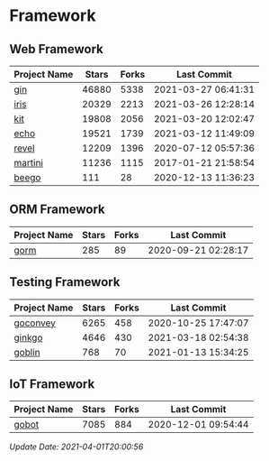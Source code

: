 # Framework

## Web Framework
| Project Name | Stars | Forks | Last Commit |
| ------------ | ----- | ----- | ----------- |
| [gin](https://github.com/gin-gonic/gin) | 46880 | 5338 | 2021-03-27 06:41:31 |
| [iris](https://github.com/kataras/iris) | 20329 | 2213 | 2021-03-26 12:28:14 |
| [kit](https://github.com/go-kit/kit) | 19808 | 2056 | 2021-03-20 12:02:47 |
| [echo](https://github.com/labstack/echo) | 19521 | 1739 | 2021-03-12 11:49:09 |
| [revel](https://github.com/revel/revel) | 12209 | 1396 | 2020-07-12 05:57:36 |
| [martini](https://github.com/go-martini/martini) | 11236 | 1115 | 2017-01-21 21:58:54 |
| [beego](https://github.com/astaxie/beego) | 111 | 28 | 2020-12-13 11:36:23 |

## ORM Framework
| Project Name | Stars | Forks | Last Commit |
| ------------ | ----- | ----- | ----------- |
| [gorm](https://github.com/jinzhu/gorm) | 285 | 89 | 2020-09-21 02:28:17 |

## Testing Framework
| Project Name | Stars | Forks | Last Commit |
| ------------ | ----- | ----- | ----------- |
| [goconvey](https://github.com/smartystreets/goconvey) | 6265 | 458 | 2020-10-25 17:47:07 |
| [ginkgo](https://github.com/onsi/ginkgo) | 4646 | 430 | 2021-03-18 02:54:38 |
| [goblin](https://github.com/franela/goblin) | 768 | 70 | 2021-01-13 15:34:25 |

## IoT Framework
| Project Name | Stars | Forks | Last Commit |
| ------------ | ----- | ----- | ----------- |
| [gobot](https://github.com/hybridgroup/gobot) | 7085 | 884 | 2020-12-01 09:54:44 |

*Update Date: 2021-04-01T20:00:56*